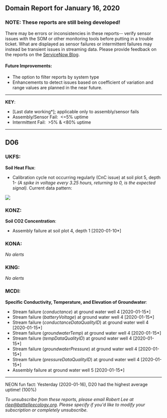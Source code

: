 ## Domain Report for January 16, 2020


### NOTE: These reports are still being developed!
There may be errors or inconsistencies in these reports-- verify sensor issues with the SOM or other monitoring tools before putting in a trouble ticket. What are displayed as sensor failures or intermittent failures may instead be transient issues in streaming data.
Please provide feedback on the reports on the [ServiceNow Blog](https://neon.service-now.com/community?id=community_blog&sys_id=9b4fbe8adbed734017ecf9041d9619be).

#### Future Improvements: 
 - The option to filter reports by system type 
 - Enhancements to detect issues based on coefficient of variation and range values are planned in the near future.

***

**KEY**:

 - [Last date working*]; applicable only to assembly/sensor fails
 - Assembly/Sensor Fail:&nbsp;&nbsp;<=5% uptime
 - Intermittent Fail:&nbsp;&nbsp;>5% & <80% uptime

***
## D06

### UKFS:

**Soil Heat Flux**:
 - Calibration cycle not occurring regularly (CnC issue) at soil plot 5, depth 1- _(A spike in voltage every 3.25 hours, returning to 0, is the expected signal)._ Current data pattern:

<img src="/scratch/SOM/rollingAnalysis/RptDp00/smartAlerts/imgs/NEON.D06.UKFS.DP0.00040.001.01800.005.501.000-2020-01-16.png">

### KONZ:

**Soil CO2 Concentration**:
 - Assembly failure at soil plot 4, depth 1 [2020-01-10*]

### KONA:

_No alerts_

### KING:

_No alerts_

### MCDI:

**Specific Conductivity, Temperature, and Elevation of Groundwater**:
 - Stream failure (_conductance_) at ground water well 4 [2020-01-15*]
 - Stream failure (_batteryVoltage_) at ground water well 4 [2020-01-15*]
 - Stream failure (_conductanceDataQualityID_) at ground water well 4 [2020-01-15*]
 - Stream failure (_groundwaterTemp_) at ground water well 4 [2020-01-15*]
 - Stream failure (_tempDataQualityID_) at ground water well 4 [2020-01-15*]
 - Stream failure (_groundwaterPressure_) at ground water well 4 [2020-01-15*]
 - Stream failure (_pressureDataQualityID_) at ground water well 4 [2020-01-15*]
 - Assembly failure at ground water well 5 [2020-01-15*]

***
NEON fun fact: Yesterday (2020-01-16), D20 had the highest average uptime! (100%)

_To unsubscribe from these reports, please email Robert Lee at rlee@battelleecology.org. Please specify if you'd like to modify your subscription or completely unsubscribe._
